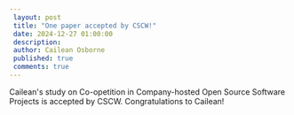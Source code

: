 ```yaml
---
 layout: post
 title: "One paper accepted by CSCW!"
 date: 2024-12-27 01:00:00
 description:
 author: Cailean Osborne
 published: true
 comments: true
---
```


Cailean's study on Co-opetition in Company-hosted Open Source Software Projects is accepted by CSCW. Congratulations to Cailean!

